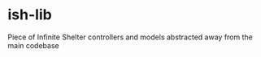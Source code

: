 ish-lib
=======

Piece of Infinite Shelter controllers and models abstracted away from the main codebase
